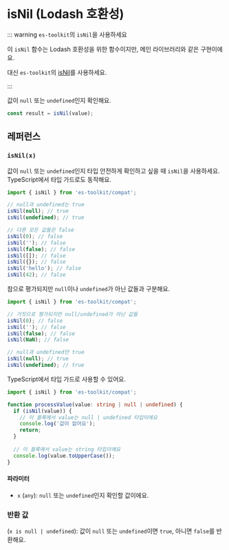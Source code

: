 # isNil (Lodash 호환성)

::: warning `es-toolkit`의 `isNil`을 사용하세요

이 `isNil` 함수는 Lodash 호환성을 위한 함수이지만, 메인 라이브러리와 같은 구현이에요.

대신 `es-toolkit`의 [isNil](../../predicate/isNil.md)를 사용하세요.

:::

값이 `null` 또는 `undefined`인지 확인해요.

```typescript
const result = isNil(value);
```

## 레퍼런스

### `isNil(x)`

값이 `null` 또는 `undefined`인지 타입 안전하게 확인하고 싶을 때 `isNil`을 사용하세요. TypeScript에서 타입 가드로도 동작해요.

```typescript
import { isNil } from 'es-toolkit/compat';

// null과 undefined는 true
isNil(null); // true
isNil(undefined); // true

// 다른 모든 값들은 false
isNil(0); // false
isNil(''); // false
isNil(false); // false
isNil([]); // false
isNil({}); // false
isNil('hello'); // false
isNil(42); // false
```

참으로 평가되지만 `null`이나 `undefined`가 아닌 값들과 구분해요.

```typescript
import { isNil } from 'es-toolkit/compat';

// 거짓으로 평가되지만 null/undefined가 아닌 값들
isNil(0); // false
isNil(''); // false  
isNil(false); // false
isNil(NaN); // false

// null과 undefined만 true
isNil(null); // true
isNil(undefined); // true
```

TypeScript에서 타입 가드로 사용할 수 있어요.

```typescript
import { isNil } from 'es-toolkit/compat';

function processValue(value: string | null | undefined) {
  if (isNil(value)) {
    // 이 블록에서 value는 null | undefined 타입이에요
    console.log('값이 없어요');
    return;
  }
  
  // 이 블록에서 value는 string 타입이에요
  console.log(value.toUpperCase());
}
```

#### 파라미터

- `x` (`any`): `null` 또는 `undefined`인지 확인할 값이에요.

### 반환 값

(`x is null | undefined`): 값이 `null` 또는 `undefined`이면 `true`, 아니면 `false`를 반환해요.